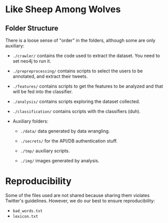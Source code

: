 # Like Sheep Among Wolves

## Folder Structure

There is a loose sense of "order" in the folders, although some are only auxiliary:

- `./crawler/` contains the code used to extract the dataset. You need to set neo4j to run it.

- `./prepreprocessing/` contains scripts to select the users to be annotated, and extract their tweets.

- `./features/` contains scripts to get the features to be analyzed and that will be fed into the classifier.

- `./analysis/` contains scripts exploring the dataset collected.

- `./classification/` contains scripts with the classifiers (duh).

- Auxiliary folders:

    - `./data/` data generated by data wrangling.
    
    - `./secrets/` for the API/DB authentication stuff.
    
    - `./tmp/` auxiliary scripts.

    - `./img/` images generated by analysis.
    
# Reproducibility

Some of the files used are not shared because sharing them violates Twitter's guidelines. 
However, we do our best to ensure reproducibility:

-   `bad_words.txt`
-   `lexicon.txt`
